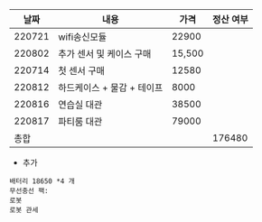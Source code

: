 | 날짜 | 내용 | 가격 | 정산 여부 |
| --- | --- | --- | --- |
| 220721 | wifi송신모듈 | 22900 |  |
| 220802 | 추가 센서 및 케이스 구매 | 15,500 |  |
| 220714 | 첫 센서 구매 | 12580 |  |
| 220812 | 하드케이스 + 물감 + 테이프 | 8000 |  |
| 220816 | 연습실 대관  | 38500 |  |
| 220817 | 파티룸 대관 | 79000 |  |
| 총합 |  |  | 176480 |

- 추가

```
배터리 18650 *4 개
무선충선 팩: 
로봇
로봇 관세
```